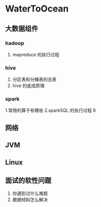 # WaterToOcean

## 大数据组件
### hadoop
1. mapreduce 的执行过程

### hive
1. 分区表和分桶表的去表
2. hive 的底成原理

### spark
1.常用的算子有哪些
2.sparkSQL 的执行过程
ß

## 网络

## JVM

## Linux

## 面试的软性问题

1. 你遇到过什么难题
2. 数据倾斜怎么解决

